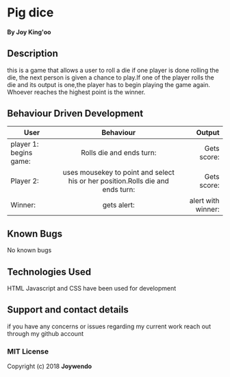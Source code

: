 # Pig dice
#### By Joy King'oo
## Description
this is a game that allows a user to roll a die if one player is done rolling the die, the next person is given a chance to play.If one of the player rolls the die and its output is one,the player has to begin playing the game again. Whoever reaches the highest point is the winner.
## Behaviour Driven Development
|User        | Behaviour         | Output |
| ------------- |:-------------:| -----:|
| player 1: begins game:    | Rolls die and ends turn: | Gets score: |
| Player 2: | uses mousekey to point and select his or her position.Rolls die and ends turn:    |  Gets score: |
| Winner: | gets alert:     | alert with winner: |

## Known Bugs
No known bugs
## Technologies Used
HTML Javascript and CSS have been used for development
## Support and contact details
if you have any concerns or issues regarding my current work reach out through my github account
### MIT License
Copyright (c) 2018 **Joywendo**
